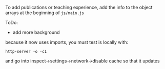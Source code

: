 To add publications or teaching experience, add the info to the object arrays at the beginning of `js/main.js`

ToDo:
- add more background


because it now uses imports, you must test is locally with:
```
http-server -o -c1
```
and go into inspect->settings->network->disable cache so that it updates 

